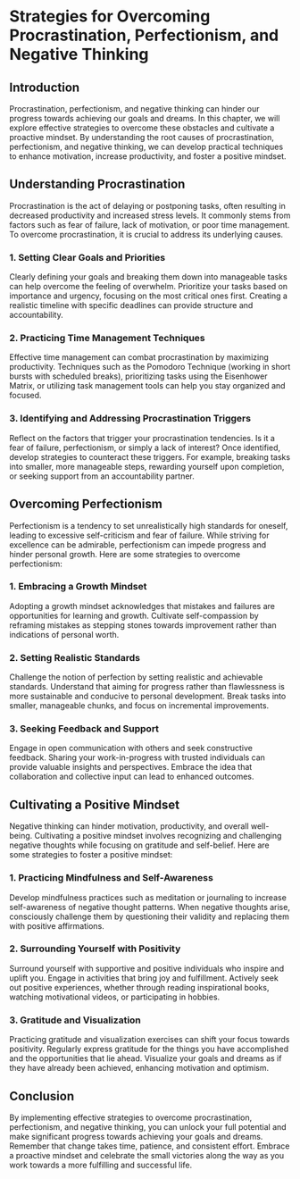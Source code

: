 Strategies for Overcoming Procrastination, Perfectionism, and Negative Thinking
========================================================================================

Introduction
------------

Procrastination, perfectionism, and negative thinking can hinder our progress towards achieving our goals and dreams. In this chapter, we will explore effective strategies to overcome these obstacles and cultivate a proactive mindset. By understanding the root causes of procrastination, perfectionism, and negative thinking, we can develop practical techniques to enhance motivation, increase productivity, and foster a positive mindset.

Understanding Procrastination
-----------------------------

Procrastination is the act of delaying or postponing tasks, often resulting in decreased productivity and increased stress levels. It commonly stems from factors such as fear of failure, lack of motivation, or poor time management. To overcome procrastination, it is crucial to address its underlying causes.

### 1. Setting Clear Goals and Priorities

Clearly defining your goals and breaking them down into manageable tasks can help overcome the feeling of overwhelm. Prioritize your tasks based on importance and urgency, focusing on the most critical ones first. Creating a realistic timeline with specific deadlines can provide structure and accountability.

### 2. Practicing Time Management Techniques

Effective time management can combat procrastination by maximizing productivity. Techniques such as the Pomodoro Technique (working in short bursts with scheduled breaks), prioritizing tasks using the Eisenhower Matrix, or utilizing task management tools can help you stay organized and focused.

### 3. Identifying and Addressing Procrastination Triggers

Reflect on the factors that trigger your procrastination tendencies. Is it a fear of failure, perfectionism, or simply a lack of interest? Once identified, develop strategies to counteract these triggers. For example, breaking tasks into smaller, more manageable steps, rewarding yourself upon completion, or seeking support from an accountability partner.

Overcoming Perfectionism
------------------------

Perfectionism is a tendency to set unrealistically high standards for oneself, leading to excessive self-criticism and fear of failure. While striving for excellence can be admirable, perfectionism can impede progress and hinder personal growth. Here are some strategies to overcome perfectionism:

### 1. Embracing a Growth Mindset

Adopting a growth mindset acknowledges that mistakes and failures are opportunities for learning and growth. Cultivate self-compassion by reframing mistakes as stepping stones towards improvement rather than indications of personal worth.

### 2. Setting Realistic Standards

Challenge the notion of perfection by setting realistic and achievable standards. Understand that aiming for progress rather than flawlessness is more sustainable and conducive to personal development. Break tasks into smaller, manageable chunks, and focus on incremental improvements.

### 3. Seeking Feedback and Support

Engage in open communication with others and seek constructive feedback. Sharing your work-in-progress with trusted individuals can provide valuable insights and perspectives. Embrace the idea that collaboration and collective input can lead to enhanced outcomes.

Cultivating a Positive Mindset
------------------------------

Negative thinking can hinder motivation, productivity, and overall well-being. Cultivating a positive mindset involves recognizing and challenging negative thoughts while focusing on gratitude and self-belief. Here are some strategies to foster a positive mindset:

### 1. Practicing Mindfulness and Self-Awareness

Develop mindfulness practices such as meditation or journaling to increase self-awareness of negative thought patterns. When negative thoughts arise, consciously challenge them by questioning their validity and replacing them with positive affirmations.

### 2. Surrounding Yourself with Positivity

Surround yourself with supportive and positive individuals who inspire and uplift you. Engage in activities that bring joy and fulfillment. Actively seek out positive experiences, whether through reading inspirational books, watching motivational videos, or participating in hobbies.

### 3. Gratitude and Visualization

Practicing gratitude and visualization exercises can shift your focus towards positivity. Regularly express gratitude for the things you have accomplished and the opportunities that lie ahead. Visualize your goals and dreams as if they have already been achieved, enhancing motivation and optimism.

Conclusion
----------

By implementing effective strategies to overcome procrastination, perfectionism, and negative thinking, you can unlock your full potential and make significant progress towards achieving your goals and dreams. Remember that change takes time, patience, and consistent effort. Embrace a proactive mindset and celebrate the small victories along the way as you work towards a more fulfilling and successful life.
